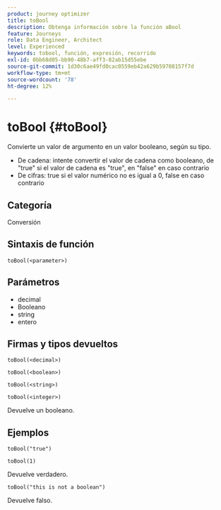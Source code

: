 ```yaml
---
product: journey optimizer
title: toBool
description: Obtenga información sobre la función aBool
feature: Journeys
role: Data Engineer, Architect
level: Experienced
keywords: tobool, función, expresión, recorrido
exl-id: 0bb68d05-bb90-48b7-aff3-82ab15d55ebe
source-git-commit: 1d30c6ae49fd0cac0559eb42a629b59708157f7d
workflow-type: tm+mt
source-wordcount: '78'
ht-degree: 12%

---
```


# toBool {#toBool}

Convierte un valor de argumento en un valor booleano, según su tipo.

* De cadena: intente convertir el valor de cadena como booleano, de &quot;true&quot; si el valor de cadena es &quot;true&quot;, en &quot;false&quot; en caso contrario
* De cifras: true si el valor numérico no es igual a 0, false en caso contrario

## Categoría

Conversión

## Sintaxis de función

`toBool(<parameter>)`

## Parámetros

* decimal
* Booleano
* string
* entero

## Firmas y tipos devueltos

`toBool(<decimal>)`

`toBool(<boolean>)`

`toBool(<string>)`

`toBool(<integer>)`

Devuelve un booleano.

## Ejemplos

`toBool("true")`

`toBool(1)`

Devuelve verdadero.

`toBool("this is not a boolean")`

Devuelve falso.
